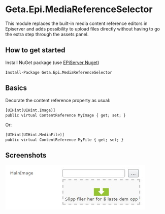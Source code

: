 # Geta.Epi.MediaReferenceSelector
This module replaces the built-in media content reference editors in Episerver and adds possibility to upload files directly without having to go the extra step through the assets panel.

## How to get started

Install NuGet package (use [EPiServer Nuget](http://nuget.episerver.com))

    Install-Package Geta.Epi.MediaReferenceSelector

## Basics

Decorate the content reference property as usual:

    [UIHint(UIHint.Image)]
    public virtual ContentReference MyImage { get; set; }

Or:

    [UIHint(UIHint.MediaFile)]
    public virtual ContentReference MyFile { get; set; }

## Screenshots

![ScreenShot](/docs/media-reference-selector.jpg)